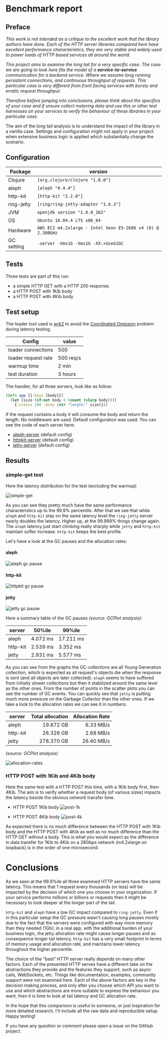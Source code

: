 # Benchmark report

## Preface

*This work is not intended as a critique to the excellent work that
the library authors have done. Each of the HTTP server libraries
compared here have excellent performance characteristics, they are
very stable and widely used to power loads of HTTP based services all
around the world.*

*This project aims to examine the _long tail_ for a very specific
case.  The case we are going to look here fits the model of a
**service-to-service** communication for a backend service. Where we
assume long running persistent connections, and continuous throughput
of requests.  This particular case is very different from front facing
services with bursty and erratic request throughput.*

*Therefore before jumping into conclusions, please think about the
specifics of your case and if unsure collect metering data and use
this or other test harnesses on your services to verify the behaviour
of these libraries in your particular case.*

The aim of the _long tail_ analysis is to understand the impact of the
library in a vanilla case. Settings and configuration might not apply
in your project when extensive business logic is applied which
substantially change the scenario.

## Configuration

| Package    | version                                                     |
|------------|-------------------------------------------------------------|
| Clojure    | `[org.clojure/clojure "1.8.0"]`                             |
| aleph      | `[aleph "0.4.4"]`                                           |
| http-kit   | `[http-kit "2.2.0"]`                                        |
| ring-jetty | `[ring/ring-jetty-adapter "1.6.3"]`                         |
| JVM        | `openjdk version "1.8.0_162"`                               |
| OS         | `Ubuntu 16.04.4 LTS x86_64`                                 |
| Hardware   | `AWS EC2 m4.2xlarge - Intel Xeon E5-2686 v4 (8) @ 2.300GHz` |
| GC setting | `-server -Xmx1G -Xms1G -XX:+UseG1GC`                        |



## Tests

Three tests are part of this run:

  - a simple HTTP GET with a HTTP 200 response.
  - a HTTP POST with 1Kib body
  - a HTTP POST with 4Kib body


## Test setup

The loader tool used is [wrk2](https://github.com/giltene/wrk2) to
avoid the [Coordinated
Omission](https://groups.google.com/forum/#!msg/mechanical-sympathy/icNZJejUHfE/BfDekfBEs_sJ)
problem during latency testing.

| Config              | value     |
|---------------------|-----------|
| loader connections  | 500       |
| loader request rate | 500 req/s |
| warmup time         | 2 min     |
| test duration       | 3 hours   |


The handler, for all three servers, look like as follow:

``` clojure
(defn app [{:keys [body]}]
  (let [size (if-not body 0 (count (slurp body)))]
    {:status 200 :body (str "length:" size)}))
```

If the request contains a body it will consume the body and return the
length.  No middleware are used. Default configuration was used. You
can see the code of each server here:

  - [aleph-server](../../aleph-server/) (default config)
  - [httpkit-server](../../httpkit-server/) (default config)
  - [jetty-server](../../jetty-server/) (default config)


## Results

### simple-get test

Here the latency distribution for the test (excluding the warmup)

![simple-get](./simple-get/simple-get-latency.png)

As you can see they pretty much have the same performance
characteristics up to the 99.9% percentile. After that we see that
while `aleph` and `http-kit` stay on the same latency level the
`ring-jetty` server nearly doubles the latency.  Higher up, at the
99.999% things change again.  The `aleph` latency just start climbing
really sharply while `jetty` and `http-kit` maintain softer
increase. `http-kit` keeps the best profile.

Let's have a look at the GC pauses and the allocation rates:

#### aleph

![aleph gc pause](./simple-get/aleph-server-gc.png)

#### http-kit

![httpkit gc pause](./simple-get/httpkit-server-gc.png)

#### jetty

![jetty gc pause](./simple-get/jetty-server-gc.png)

Here a summary table of the GC pauses _(source: GCPlot analysis)_:

| server   | 50%ile   | 99%ile    |
|----------|----------|-----------|
| aleph    | 4.072 ms | 17.211 ms |
| http-kit | 2.539 ms | 3.352  ms |
| jetty    | 2.931 ms | 5.577  ms |

As you can see from the graphs the GC collections are all Young
Generation collection, which is expected as all request's objects die
when the response is sent (and all objects are later collected).
`aleph` seems to have suffered from initially slower collections but
then it stabilized around the same level as the other ones.  From the
number of points in the scatter plots you can see the number of GC
events. You can quickly see that `jetty` is putting much more pressure
on the Garbage Collector than the other ones. If we take a look to the
allocation rates we can see it in numbers:

| server   | Total allocation | Allocation Rate |
|----------|-----------------:|----------------:|
| aleph    |        19.872 GB |       6.33 MB/s |
| http-kit |        26.326 GB |       2.68 MB/s |
| jetty    |       278.370 GB |      26.40 MB/s |

_(source: GCPlot analysis)_

![allocation-rates](./simple-get/allocation-rates.png)

### HTTP POST with 1Kib and 4Kib body

Here the same test with a HTTP POST this time, with a 1Kib body first,
then 4Kib.  The aim is to verify whether a request body (of various
sizes) impacts the latency beside the obvious network transfer time.

  * HTTP POST 1Kib body
![post-1k](./post-1k/post-1k-latency.png)

  * HTTP POST 4Kib body
![post-4k](./post-4k/post-4k-latency.png)


As expected there is no much difference between the HTTP POST with
1Kib body and the HTTP POST with 4Kib as well as no much difference
than the HTTP GET without a body. This is what you would expect as the
difference in data transfer for 1Kib to 4Kib on a 28Gbps network
(m4.2xlarge on loopback) is in the order of one microsecond.

# Conclusions

As we seen at the 99.9%ile all three examined HTTP servers have the
same latency. This means that 1 request every thousands (or less) will
be impacted by the decision of which one you choose in your
organization.  If your service performs millions or billions or
requests then it might be necessary to look deeper at the longer part
of the tail.

`http-kit` and `aleph` have a low GC impact compared to `ring-jetty`.
Even if in this particular setup the GC pressure wasn't causing long
pauses mostly due to the fact that the servers were configured with
way more memory than they needed (1Gb); in a real app, with the
additional burden of your business logic, the jetty allocation rate
might cause longer pauses and as consequence longer tail latency.
`http-kit` has a very small footprint in terms of memory usage and
allocation rate, and maintains lower latency throughout the higher
percentile.

The choice of the "best" HTTP server really depends on many other
factors.  Each of the presented HTTP serves have a different take on
the abstractions they provide and the features they support, such as
async calls, WebSockets, etc. Things like documentation, examples,
community support were not examined here. Each of the above factors
are key in the decision making process, and only after you choose
which API you want to use and which abstractions are more suitable to
express the behaviour you want, then it is time to look at tail
latency and GC allocation rate.

In the hope that this comparison is useful to someone, or just
inspiration for more detailed research, I'll include all the raw data
and reproducible setup. Happy testing!

If you have any question or comment please open a issue on the GitHub
project.

